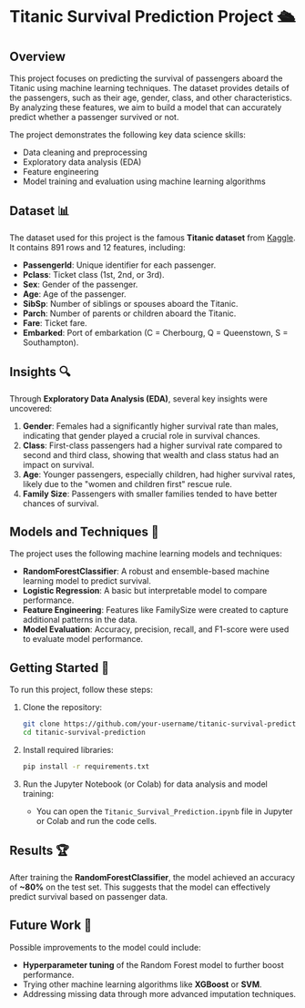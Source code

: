 # Titanic Survival Prediction Project 🛳️

## Overview
This project focuses on predicting the survival of passengers aboard the Titanic using machine learning techniques. The dataset provides details of the passengers, such as their age, gender, class, and other characteristics. By analyzing these features, we aim to build a model that can accurately predict whether a passenger survived or not.

The project demonstrates the following key data science skills:
- Data cleaning and preprocessing
- Exploratory data analysis (EDA)
- Feature engineering
- Model training and evaluation using machine learning algorithms

## Dataset 📊
The dataset used for this project is the famous **Titanic dataset** from [Kaggle](https://www.kaggle.com/c/titanic/data). It contains 891 rows and 12 features, including:
- **PassengerId**: Unique identifier for each passenger.
- **Pclass**: Ticket class (1st, 2nd, or 3rd).
- **Sex**: Gender of the passenger.
- **Age**: Age of the passenger.
- **SibSp**: Number of siblings or spouses aboard the Titanic.
- **Parch**: Number of parents or children aboard the Titanic.
- **Fare**: Ticket fare.
- **Embarked**: Port of embarkation (C = Cherbourg, Q = Queenstown, S = Southampton).

## Insights 🔍
Through **Exploratory Data Analysis (EDA)**, several key insights were uncovered:
1. **Gender**: Females had a significantly higher survival rate than males, indicating that gender played a crucial role in survival chances.
2. **Class**: First-class passengers had a higher survival rate compared to second and third class, showing that wealth and class status had an impact on survival.
3. **Age**: Younger passengers, especially children, had higher survival rates, likely due to the "women and children first" rescue rule.
4. **Family Size**: Passengers with smaller families tended to have better chances of survival.

## Models and Techniques 🧠
The project uses the following machine learning models and techniques:
- **RandomForestClassifier**: A robust and ensemble-based machine learning model to predict survival.
- **Logistic Regression**: A basic but interpretable model to compare performance.
- **Feature Engineering**: Features like FamilySize were created to capture additional patterns in the data.
- **Model Evaluation**: Accuracy, precision, recall, and F1-score were used to evaluate model performance.

## Getting Started 🚀
To run this project, follow these steps:

1. Clone the repository:
    ```bash
    git clone https://github.com/your-username/titanic-survival-prediction.git
    cd titanic-survival-prediction
    ```

2. Install required libraries:
    ```bash
    pip install -r requirements.txt
    ```

3. Run the Jupyter Notebook (or Colab) for data analysis and model training:
    - You can open the `Titanic_Survival_Prediction.ipynb` file in Jupyter or Colab and run the code cells.

## Results 🏆
After training the **RandomForestClassifier**, the model achieved an accuracy of **~80%** on the test set. This suggests that the model can effectively predict survival based on passenger data.

## Future Work 🔮
Possible improvements to the model could include:
- **Hyperparameter tuning** of the Random Forest model to further boost performance.
- Trying other machine learning algorithms like **XGBoost** or **SVM**.
- Addressing missing data through more advanced imputation techniques.



